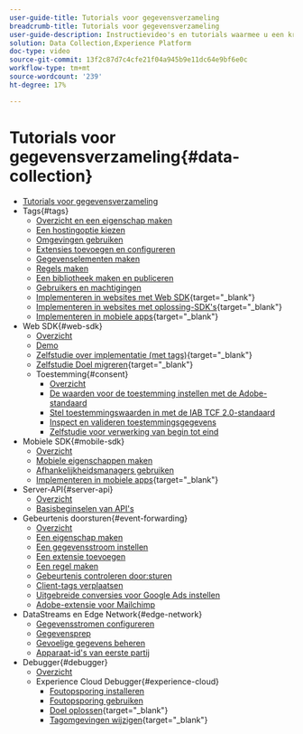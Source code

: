 ```yaml
---
user-guide-title: Tutorials voor gegevensverzameling
breadcrumb-title: Tutorials voor gegevensverzameling
user-guide-description: Instructievideo's en tutorials waarmee u een krachtige gebruiker van gegevensverzameling in Experience Platform wordt.
solution: Data Collection,Experience Platform
doc-type: video
source-git-commit: 13f2c87d7c4cfe21f04a945b9e11dc64e9bf6e0c
workflow-type: tm+mt
source-wordcount: '239'
ht-degree: 17%

---
```



# Tutorials voor gegevensverzameling{#data-collection}

+ [Tutorials voor gegevensverzameling](overview.md)
+ Tags{#tags}
   + [Overzicht en een eigenschap maken](tags/create-a-property.md)
   + [Een hostingoptie kiezen](tags/choose-a-hosting-option.md)
   + [Omgevingen gebruiken](tags/use-environments.md)
   + [Extensies toevoegen en configureren](tags/add-and-configure-extensions.md)
   + [Gegevenselementen maken](tags/create-data-elements.md)
   + [Regels maken](tags/build-rules.md)
   + [Een bibliotheek maken en publiceren](tags/build-and-publish-a-library.md)
   + [Gebruikers en machtigingen](tags/users-and-permissions.md)
   + [Implementeren in websites met Web SDK](https://experienceleague.adobe.com/docs/platform-learn/implement-web-sdk/overview.html){target="_blank"}
   + [Implementeren in websites met oplossing-SDK&#39;s](https://experienceleague.adobe.com/docs/platform-learn/implement-in-websites/overview.html){target="_blank"}
   + [Implementeren in mobiele apps](https://experienceleague.adobe.com/docs/platform-learn/implement-mobile-sdk/overview.html){target="_blank"}
+ Web SDK{#web-sdk}
   + [Overzicht](web-sdk/overview.md)
   + [Demo](web-sdk/demo.md)
   + [Zelfstudie over implementatie (met tags)](https://experienceleague.adobe.com/docs/platform-learn/implement-web-sdk/overview.html){target="_blank"}
   + [Zelfstudie Doel migreren](https://experienceleague.adobe.com/docs/platform-learn/implement-web-sdk/overview.html){target="_blank"}
   + Toestemming{#consent}
      + [Overzicht](web-sdk/consent/overview.md)
      + [De waarden voor de toestemming instellen met de Adobe-standaard](web-sdk/consent/set-consent-adobe.md)
      + [Stel toestemmingswaarden in met de IAB TCF 2.0-standaard](web-sdk/consent/set-consent-iab.md)
      + [Inspect en valideren toestemmingsgegevens](web-sdk/consent/inspect.md)
      + [Zelfstudie voor verwerking van begin tot eind](web-sdk/consent/tutorial.md)
+ Mobiele SDK{#mobile-sdk}
   + [Overzicht](mobile-sdk/overview.md)
   + [Mobiele eigenschappen maken](mobile-sdk/create-mobile-properties.md)
   + [Afhankelijkheidsmanagers gebruiken](mobile-sdk/use-dependency-managers.md)
   + [Implementeren in mobiele apps](https://experienceleague.adobe.com/docs/platform-learn/implement-mobile-sdk/overview.html){target="_blank"}
+ Server-API{#server-api}
   + [Overzicht](server-api/overview.md)
   + [Basisbeginselen van API&#39;s](server-api/introduction.md)
+ Gebeurtenis doorsturen{#event-forwarding}
   + [Overzicht](event-forwarding/overview.md)
   + [Een eigenschap maken](event-forwarding/create-a-property.md)
   + [Een gegevensstroom instellen](event-forwarding/set-up-a-datastream.md)
   + [Een extensie toevoegen](event-forwarding/add-an-extension.md)
   + [Een regel maken](event-forwarding/create-a-rule.md)
   + [Gebeurtenis controleren door:sturen](event-forwarding/monitor.md)
   + [Client-tags verplaatsen](event-forwarding/consider-moving-tags.md)
   + [Uitgebreide conversies voor Google Ads instellen](event-forwarding/set-up-google-ads-enhanced-conversions.md)
   + [Adobe-extensie voor Mailchimp](event-forwarding/adobe-extension-for-mailchimp.md)
+ DataStreams en Edge Network{#edge-network}
   + [Gegevensstromen configureren](edge/configure-datastreams.md)
   + [Gegevensprep](edge/data-prep.md)
   + [Gevoelige gegevens beheren](edge/manage-sensitive-data-in-datastreams.md)
   + [Apparaat-id&#39;s van eerste partij](edge/generate-first-party-device-ids.md)
+ Debugger{#debugger}
   + [Overzicht](debugger/overview.md)
   + Experience Cloud Debugger{#experience-cloud}
      + [Foutopsporing installeren](debugger/experience-cloud/add-the-extension.md)
      + [Foutopsporing gebruiken](debugger/experience-cloud/use-the-experience-cloud-debugger.md)
      + [Doel oplossen](https://experienceleague.adobe.com/docs/target-learn/tutorials/troubleshooting/troubleshoot-with-the-experience-cloud-debugger.html){target="_blank"}
      + [Tagomgevingen wijzigen](https://experienceleague.adobe.com/docs/platform-learn/implement-in-websites/configure-tags/switch-environments.html){target="_blank"}
